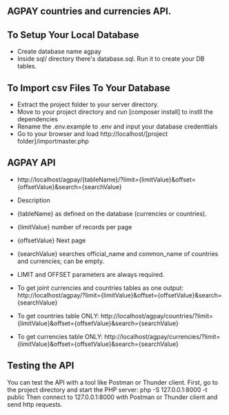 AGPAY countries and currencies API.
----------------------------------------------

To Setup Your Local Database
-------------------------------------------------------------
* Create database name agpay
* Inside sql/ directory there's database.sql. Run it to create your DB tables.

To Import csv Files To Your Database
--------------------------------------------------------------
* Extract the project folder to your server directory. 
* Move to your project directory and run [composer install] to instll the dependencies
* Rename the .env.example to .env and input your database credenttials
* Go to your browser and load http://localhost/[project folder]/importmaster.php

AGPAY API
---------------------------------------------------------------
* http://localhost/agpay/{tableName}/?limit={limitValue}&offset={offsetValue}&search={searchValue}
* Description
* {tableName} as defined on the database (currencies or countries).
* {limitValue} number of records per page
* {offsetValue} Next page
* {searchValue} searches official_name and common_name of countries and currencies; can be empty.
* LIMIT and OFFSET parameters are always required.

* To get joint currencies and countries tables as one output: http://localhost/agpay/?limit={limitValue}&offset={offsetValue}&search={searchValue}
* To get countries table ONLY: http://localhost/agpay/countries/?limit={limitValue}&offset={offsetValue}&search={searchValue}
* To get currencies table ONLY: http://localhost/agpay/currencies/?limit={limitValue}&offset={offsetValue}&search={searchValue}

Testing the API
---------------------------------------------------------------
You can test the API with a tool like Postman or Thunder client. First, go to the project directory and start the PHP server: php -S 127.0.0.1:8000 -t public
Then connect to 127.0.0.1:8000 with Postman or Thunder client and send http requests. 